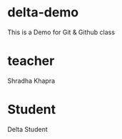# delta-demo
This is a Demo for Git &amp; Github class

# teacher
Shradha Khapra 

# Student
Delta Student 